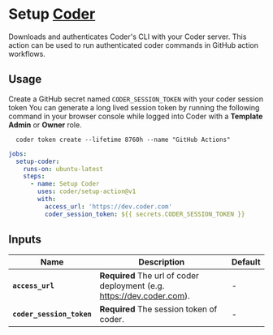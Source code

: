 # Setup [Coder](https://github.com/coder/coder)

Downloads and authenticates Coder's CLI with your Coder server. This action can be used to run authenticated coder commands in GitHub action workflows.

## Usage

Create a GitHub secret named `CODER_SESSION_TOKEN` with your coder session token
You can generate a long lived session token by running the following command in
your browser console while logged into Coder with a **Template Admin** or
**Owner** role.

```shell
  coder token create --lifetime 8760h --name "GitHub Actions"
```

```yaml
jobs:
  setup-coder:
    runs-on: ubuntu-latest
    steps:
      - name: Setup Coder
        uses: coder/setup-action@v1
        with:
          access_url: 'https://dev.coder.com'
          coder_session_token: ${{ secrets.CODER_SESSION_TOKEN }}
```

## Inputs

| Name                      | Description                                                              | Default |
| ------------------------- | ------------------------------------------------------------------------ | ------- |
| **`access_url`**          | **Required** The url of coder deployment (e.g. <https://dev.coder.com>). | -       |
| **`coder_session_token`** | **Required** The session token of coder.                                 | -       |
